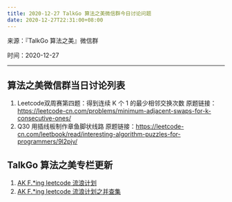 ```yaml
---
title: 2020-12-27 TalkGo 算法之美微信群今日讨论问题
date: 2020-12-27T22:31:00+08:00
---
```

来源：『TalkGo 算法之美』微信群

时间：2020-12-27

---

## 算法之美微信群当日讨论列表

1. Leetcode双周赛第四题：得到连续 K 个 1 的最少相邻交换次数
原题链接：https://leetcode-cn.com/problems/minimum-adjacent-swaps-for-k-consecutive-ones/
2. Q30 用插线板制作章鱼脚状线路
原题链接：https://leetcode-cn.com/leetbook/read/interesting-algorithm-puzzles-for-programmers/9l2pjv/

## TalkGo 算法之美专栏更新

1. [AK F.\*ing leetcode 流浪计划](https://talkgo.org/t/topic/1441)
2. [AK F.\*ing leetcode 流浪计划之并查集](https://talkgo.org/t/topic/1442)
